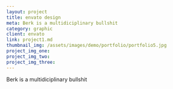 ```yaml
---
layout: project
title: envato design
meta: Berk is a multidiciplinary bullshit
category: graphic
client: envato
link: project1.md
thumbnail_img: /assets/images/demo/portfolio/portfolio5.jpg
project_img_one:
project_img_two:
project_img_three:
---
```


Berk is a multidiciplinary bullshit
